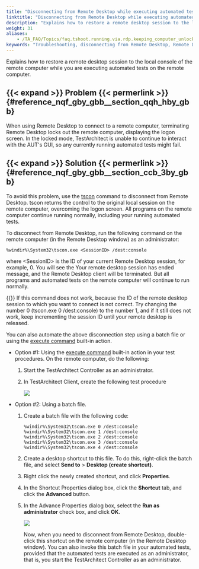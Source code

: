 ```yaml
--- 
title: "Disconnecting from Remote Desktop while executing automated tests"
linktitle: "Disconnecting from Remote Desktop while executing automated tests"
description: "Explains how to restore a remote desktop session to the local console of the remote computer while you are executing automated tests on the remote computer."
weight: 31
aliases: 
    - /TA_FAQ/Topics/faq.tshoot.running.via.rdp.keeping_computer_unlocked.html
keywords: "Troubleshooting, disconnecting from Remote Desktop, Remote Desktop, disconnecting"
---
```


Explains how to restore a remote desktop session to the local console of the remote computer while you are executing automated tests on the remote computer.

## {{< expand >}} Problem {{< permerlink >}} {#reference_nqf_gby_gbb__section_qqh_hby_gbb} 

When using Remote Desktop to connect to a remote computer, terminating Remote Desktop locks out the remote computer, displaying the logon screen. In the locked mode, TestArchitect is unable to continue to interact with the AUT's GUI, so any currently running automated tests might fail.

## {{< expand >}} Solution {{< permerlink >}} {#reference_nqf_gby_gbb__section_ccb_3by_gbb} 

To avoid this problem, use the [tscon](https://technet.microsoft.com/en-us/library/cc770988(v=ws.10).aspx) command to disconnect from Remote Desktop. tscon returns the control to the original local session on the remote computer, overcoming the logon screen. All programs on the remote computer continue running normally, including your running automated tests.

To disconnect from Remote Desktop, run the following command on the remote computer \(in the Remote Desktop window\) as an administrator:

```
%windir%\System32\tscon.exe <SessionID> /dest:console
```

where <SessionID\> is the ID of your current Remote Desktop session, for example, 0. You will see the Your remote desktop session has ended message, and the Remote Desktop client will be terminated. But all programs and automated tests on the remote computer will continue to run normally.

{{<important>}} If this command does not work, because the ID of the remote desktop session to which you want to connect is not correct. Try changing the number 0 \(tscon.exe 0 /dest:console\) to the number 1, and if it still does not work, keep incrementing the session ID until your remote desktop is released.

You can also automate the above disconnection step using a batch file or using the [execute command](/automation-guide/action-based-testing-language/built-in-actions/system-actions/command-line/execute-command) built-in action.

-   Option \#1: Using the [execute command](/automation-guide/action-based-testing-language/built-in-actions/system-actions/command-line/execute-command) built-in action in your test procedures. On the remote computer, do the following:
    1.  Start the TestArchitect Controller as an administrator.
    2.  In TestArchitect Client, create the following test procedure

        ![](/images/TA_FAQ/Images/execute_command_RDP_pgm.png)

-   Option \#2: Using a batch file.
    1.  Create a batch file with the following code:

        ```
        %windir%\System32\tscon.exe 0 /dest:console		
        %windir%\System32\tscon.exe 1 /dest:console	
        %windir%\System32\tscon.exe 2 /dest:console	
        %windir%\System32\tscon.exe 3 /dest:console	
        %windir%\System32\tscon.exe 4 /dest:console	
        ```

    2.  Create a desktop shortcut to this file. To do this, right-click the batch file, and select **Send to** \> **Desktop \(create shortcut\)**.
    3.  Right click the newly created shortcut, and click **Properties**.
    4.  In the Shortcut Properties dialog box, click the **Shortcut** tab, and click the **Advanced** button.
    5.  In the Advance Properties dialog box, select the **Run as administrator** check box, and click **OK**.

        ![](/images/TA_FAQ/Images/advanced_properties_dlg.png)

        Now, when you need to disconnect from Remote Desktop, double-click this shortcut on the remote computer \(in the Remote Desktop window\). You can also invoke this batch file in your automated tests, provided that the automated tests are executed as an administrator, that is, you start the TestArchitect Controller as an administrator.





